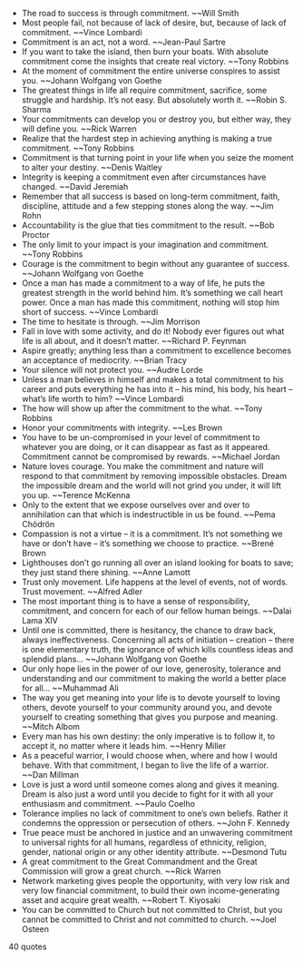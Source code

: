  - The road to success is through commitment. ~~Will Smith
 - Most people fail, not because of lack of desire, but, because of lack of commitment. ~~Vince Lombardi
 - Commitment is an act, not a word. ~~Jean-Paul Sartre
 - If you want to take the island, then burn your boats. With absolute commitment come the insights that create real victory. ~~Tony Robbins
 - At the moment of commitment the entire universe conspires to assist you. ~~Johann Wolfgang von Goethe
 - The greatest things in life all require commitment, sacrifice, some struggle and hardship. It’s not easy. But absolutely worth it. ~~Robin S. Sharma
 - Your commitments can develop you or destroy you, but either way, they will define you. ~~Rick Warren
 - Realize that the hardest step in achieving anything is making a true commitment. ~~Tony Robbins
 - Commitment is that turning point in your life when you seize the moment to alter your destiny. ~~Denis Waitley
 - Integrity is keeping a commitment even after circumstances have changed. ~~David Jeremiah
 - Remember that all success is based on long-term commitment, faith, discipline, attitude and a few stepping stones along the way. ~~Jim Rohn
 - Accountability is the glue that ties commitment to the result. ~~Bob Proctor
 - The only limit to your impact is your imagination and commitment. ~~Tony Robbins
 - Courage is the commitment to begin without any guarantee of success. ~~Johann Wolfgang von Goethe
 - Once a man has made a commitment to a way of life, he puts the greatest strength in the world behind him. It’s something we call heart power. Once a man has made this commitment, nothing will stop him short of success. ~~Vince Lombardi
 - The time to hesitate is through. ~~Jim Morrison
 - Fall in love with some activity, and do it! Nobody ever figures out what life is all about, and it doesn’t matter. ~~Richard P. Feynman
 - Aspire greatly; anything less than a commitment to excellence becomes an acceptance of mediocrity. ~~Brian Tracy
 - Your silence will not protect you. ~~Audre Lorde
 - Unless a man believes in himself and makes a total commitment to his career and puts everything he has into it – his mind, his body, his heart – what’s life worth to him? ~~Vince Lombardi
 - The how will show up after the commitment to the what. ~~Tony Robbins
 - Honor your commitments with integrity. ~~Les Brown
 - You have to be un-compromised in your level of commitment to whatever you are doing, or it can disappear as fast as it appeared. Commitment cannot be compromised by rewards. ~~Michael Jordan
 - Nature loves courage. You make the commitment and nature will respond to that commitment by removing impossible obstacles. Dream the impossible dream and the world will not grind you under, it will lift you up. ~~Terence McKenna
 - Only to the extent that we expose ourselves over and over to annihilation can that which is indestructible in us be found. ~~Pema Chödrön
 - Compassion is not a virtue – it is a commitment. It’s not something we have or don’t have – it’s something we choose to practice. ~~Brené Brown
 - Lighthouses don’t go running all over an island looking for boats to save; they just stand there shining. ~~Anne Lamott
 - Trust only movement. Life happens at the level of events, not of words. Trust movement. ~~Alfred Adler
 - The most important thing is to have a sense of responsibility, commitment, and concern for each of our fellow human beings. ~~Dalai Lama XIV
 - Until one is committed, there is hesitancy, the chance to draw back, always ineffectiveness. Concerning all acts of initiation – creation – there is one elementary truth, the ignorance of which kills countless ideas and splendid plans... ~~Johann Wolfgang von Goethe
 - Our only hope lies in the power of our love, generosity, tolerance and understanding and our commitment to making the world a better place for all... ~~Muhammad Ali
 - The way you get meaning into your life is to devote yourself to loving others, devote yourself to your community around you, and devote yourself to creating something that gives you purpose and meaning. ~~Mitch Albom
 - Every man has his own destiny: the only imperative is to follow it, to accept it, no matter where it leads him. ~~Henry Miller
 - As a peaceful warrior, I would choose when, where and how I would behave. With that commitment, I began to live the life of a warrior. ~~Dan Millman
 - Love is just a word until someone comes along and gives it meaning. Dream is also just a word until you decide to fight for it with all your enthusiasm and commitment. ~~Paulo Coelho
 - Tolerance implies no lack of commitment to one’s own beliefs. Rather it condemns the oppression or persecution of others. ~~John F. Kennedy
 - True peace must be anchored in justice and an unwavering commitment to universal rights for all humans, regardless of ethnicity, religion, gender, national origin or any other identity attribute. ~~Desmond Tutu
 - A great commitment to the Great Commandment and the Great Commission will grow a great church. ~~Rick Warren
 - Network marketing gives people the opportunity, with very low risk and very low financial commitment, to build their own income-generating asset and acquire great wealth. ~~Robert T. Kiyosaki
 - You can be committed to Church but not committed to Christ, but you cannot be committed to Christ and not committed to church. ~~Joel Osteen

40 quotes